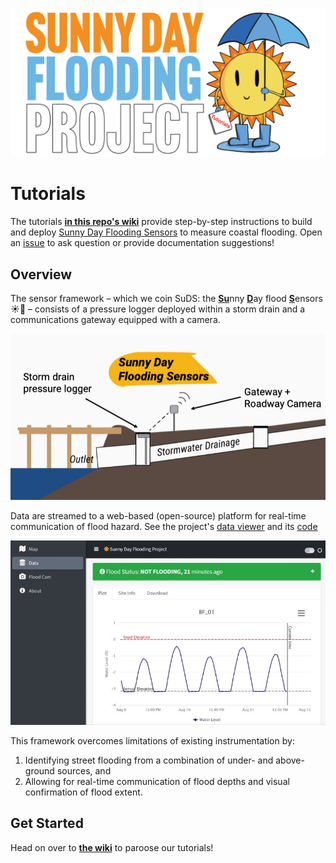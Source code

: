 ![Alt text](/images/sdfp-sun-logo-01.png)

# Tutorials

The tutorials [**in this repo's wiki**](https://github.com/sunny-day-flooding-project/tutorials/wiki) provide step-by-step instructions to build and deploy [Sunny Day Flooding Sensors](https://tarheels.live/sunnydayflood/) to measure coastal flooding. Open an [issue](https://github.com/SunnyD-Flood-Sensor-Network/tutorials/issues) to ask question or provide documentation suggestions!

## Overview
The sensor framework – which we coin SuDS: the <ins>**Su**</ins>nny <ins>**D**</ins>ay flood <ins>**S**</ins>ensors ☀️🌊 – consists of a pressure logger deployed within a storm drain and a communications gateway equipped with a camera. 

![Alt text](/images/SuDS_schematic.png)

Data are streamed to a web-based (open-source) platform for real-time communication of flood hazard. See the project's [data viewer](https://sunnydayflood.apps.cloudapps.unc.edu) and its [code](https://github.com/SunnyD-Flood-Sensor-Network/SunnyD-Flooding)

![Alt text](/images/data_viewer_example.jpg)

This framework overcomes limitations of existing instrumentation by: 
1. Identifying street flooding from a combination of under- and above-ground sources, and
2. Allowing for real-time communication of flood depths and visual confirmation of flood extent.

## Get Started

Head on over to [**the wiki**](https://github.com/sunny-day-flooding-project/tutorials/wiki) to paroose our tutorials!
